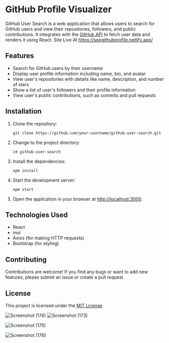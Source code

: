 
# GitHub Profile Visualizer

GitHub User Search is a web application that allows users to search for GitHub users and view their repositories, followers, and public contributions. It integrates with the [GitHub API](https://docs.github.com/en/rest) to fetch user data and renders it using React.
Site Live At https://seegithubprofile.netlify.app/
## Features

- Search for GitHub users by their username
- Display user profile information including name, bio, and avatar
- View user's repositories with details like name, description, and number of stars
- Show a list of user's followers and their profile information
- View user's public contributions, such as commits and pull requests

## Installation

1. Clone the repository:

   ```shell
   git clone https://github.com/your-username/github-user-search.git
   ```

2. Change to the project directory:

   ```shell
   cd github-user-search
   ```

3. Install the dependencies:

   ```shell
   npm install
   ```


5. Start the development server:

   ```shell
   npm start
   ```

6. Open the application in your browser at [http://localhost:3000](http://localhost:3000).

## Technologies Used

- React
- mui
- Axios (for making HTTP requests)
- Bootstrap (for styling)

## Contributing

Contributions are welcome! If you find any bugs or want to add new features, please submit an issue or create a pull request.

## License
 
This project is licensed under the [MIT License](LICENSE).  

![Screenshot (174)](https://github.com/Nee-Shar/GithubVisualizer/assets/99169026/e8b17b5a-1d66-4fed-a00e-e0af418ed8b2)
![Screenshot (173)](https://github.com/Nee-Shar/GithubVisualizer/assets/99169026/6df32fc9-0045-401d-a016-e4cf4be3e8fa)

![Screenshot (175)](https://github.com/Nee-Shar/GithubVisualizer/assets/99169026/e1bc5538-02d7-469c-aba8-26803fa06444)

![Screenshot (176)](https://github.com/Nee-Shar/GithubVisualizer/assets/99169026/b8d7c1a6-f959-46e4-b807-4b5cdcfb43eb)


